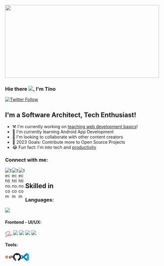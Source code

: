 [<img src="https://github.com/tech-tinoe/tech-tinoe/blob/main/images/header.png" height="240px" width="100%" style="max-width:100%"/>][banner]

### Hie there [<img src="https://raw.githubusercontent.com/MartinHeinz/MartinHeinz/master/wave.gif" width="30px" style="max-width:100%;">][wavegif],  I'm Tino

[![Twitter Follow](https://img.shields.io/twitter/follow/MazorodzeHQ?color=%231DA1F2&logo=twitter&style=for-the-badge)](https://twitter.com/intent/follow?original_referer=https%3A%2F%2Fgithub.com%2Ftinomazorodze&screen_name=MazorodzeHQ)

## I'm a Software Architect, Tech Enthusiast!
- ⚒ I'm currently working on [teaching web development basics][twitter]!
- 📱 I'm currently learning Android App Development
- 👯 I'm looking to collaborate with other content creators
- 🥅 2023 Goals: Contribute more to Open Source Projects
- 😂 Fun fact: I'm into tech and [productivity](https://ticktick.com/r?c=7l1my15l)

### Connect with me:
[<img align="left" alt="techtino.com" width="22px" src="https://cdn.jsdelivr.net/npm/simple-icons@v3/icons/whatsapp.svg"/>][whatsapp]
[<img align="left" alt="techtino.com" width="22px" src="https://cdn.jsdelivr.net/npm/simple-icons@v3/icons/instagram.svg"/>][instagram]
[<img align="left" alt="techtino.com" width="22px" src="https://cdn.jsdelivr.net/npm/simple-icons@v3/icons/twitter.svg"/>][twitter]


<br />

## Skilled in

### Languages:

<!-- Java Icon -->
<!-- TypeScript Icon -->
<!-- JavaScript Icon -->
[<img src="https://camo.githubusercontent.com/a169e0f8fa75693d0d1fc661ca62a7451557978adb133b44ca9c5782adc274d6/68747470733a2f2f626c6f672e63616e616469616e776562686f7374696e672e636f6d2f77702d636f6e74656e742f75706c6f6164732f323031382f30342f6a6176617363726970742d6c6f676f2e706e67" height="30" data-canonical-src="https://blog.canadianwebhosting.com/wp-content/uploads/2018/04/javascript-logo.png" style="max-width:100%;">][javascript-icon]

#### Frontend - UI/UX:

[<img src="https://camo.githubusercontent.com/7c754c3e877a8300addc17989d79f3627018ee5c50315f03d4249f1a5f77d710/68747470733a2f2f6432656970397366336f6f3663322e636c6f756466726f6e742e6e65742f746167732f696d616765732f3030302f3030302f3138342f6c616e6473636170652f68746d6c352e706e67" height="30" data-canonical-src="https://d2eip9sf3oo6c2.cloudfront.net/tags/images/000/000/184/landscape/html5.png" style="max-width:100%;">][html-icon]
[<img src="https://camo.githubusercontent.com/b7301479de4f4b558acdbc4dc6fde42ce02014f6b528c5ef2f8c79ec04a36d93/68747470733a2f2f746563686e6f6c6f67796f75746669747465722e636f6d2f77702d636f6e74656e742f75706c6f6164732f323032302f30372f6373732d3131382d3536393431302e706e67" height="30" data-canonical-src="https://technologyoutfitter.com/wp-content/uploads/2020/07/css-118-569410.png" style="max-width:100%;">][css-icon]
[<img src="https://camo.githubusercontent.com/93d1a921726b3482f425a01005a9d9bd326c3da1e0f1ead8cce623c609d704bd/68747470733a2f2f75706c6f61642e77696b696d656469612e6f72672f77696b6970656469612f636f6d6d6f6e732f7468756d622f612f61372f52656163742d69636f6e2e7376672f3132303070782d52656163742d69636f6e2e7376672e706e67" height="30" data-canonical-src="https://upload.wikimedia.org/wikipedia/commons/thumb/a/a7/React-icon.svg/1200px-React-icon.svg.png" style="max-width:100%;">][nextjs-icon]
[<img src="https://camo.githubusercontent.com/f6cc9a46657d4bdfd190b1b775e7517307438dae62d9b8f6b0bfd6faff50595d/68747470733a2f2f696d672e69636f6e73382e636f6d2f636f6c6f722f3435322f626f6f7473747261702e706e67" height="30" data-canonical-src="https://img.icons8.com/color/452/bootstrap.png" style="max-width:100%;">][bootstrap-icon]
[<img align="left" alt="Sass" width="26px" src="https://raw.githubusercontent.com/github/explore/80688e429a7d4ef2fca1e82350fe8e3517d3494d/topics/sass/sass.png" />][sass-icon]

#### Tools:

[<img align="left" alt="Git" width="26px" src="https://raw.githubusercontent.com/github/explore/80688e429a7d4ef2fca1e82350fe8e3517d3494d/topics/git/git.png" />][git-icon]
[<img align="left" alt="GitHub" width="26px" src="https://raw.githubusercontent.com/github/explore/78df643247d429f6cc873026c0622819ad797942/topics/github/github.png" />][github-icon]
[<img align="left" alt="Visual Studio Code" width="26px" src="https://raw.githubusercontent.com/github/explore/80688e429a7d4ef2fca1e82350fe8e3517d3494d/topics/visual-studio-code/visual-studio-code.png" />][vscode-icon]
<!-- AdobeXD Icon -->

[website]: https://tinomazorodze
[twitter]: https://twitter.com/MazorodzeHQ
[instagram]: https://instagram.com/mazorodze.hq
[whatsapp]: https://wa.me/+263780105064
[banner]: https://github.com/tinomazorodze/tinomazorodze/blob/main/images/header.png
[wavegif]: https://raw.githubusercontent.com/MartinHeinz/MartinHeinz/master/wave.gif

<!-- Icons -->

[vscode-icon]: https://raw.githubusercontent.com/github/explore/80688e429a7d4ef2fca1e82350fe8e3517d3494d/topics/visual-studio-code/visual-studio-code.png
[github-icon]: https://raw.githubusercontent.com/github/explore/78df643247d429f6cc873026c0622819ad797942/topics/github/github.png
[git-icon]: https://raw.githubusercontent.com/github/explore/80688e429a7d4ef2fca1e82350fe8e3517d3494d/topics/git/git.png
[sass-icon]: https://raw.githubusercontent.com/github/explore/80688e429a7d4ef2fca1e82350fe8e3517d3494d/topics/sass/sass.png
[javascript-icon]: https://camo.githubusercontent.com/a169e0f8fa75693d0d1fc661ca62a7451557978adb133b44ca9c5782adc274d6/68747470733a2f2f626c6f672e63616e616469616e776562686f7374696e672e636f6d2f77702d636f6e74656e742f75706c6f6164732f323031382f30342f6a6176617363726970742d6c6f676f2e706e67
[html-icon]: https://camo.githubusercontent.com/7c754c3e877a8300addc17989d79f3627018ee5c50315f03d4249f1a5f77d710/68747470733a2f2f6432656970397366336f6f3663322e636c6f756466726f6e742e6e65742f746167732f696d616765732f3030302f3030302f3138342f6c616e6473636170652f68746d6c352e706e67
[css-icon]: https://camo.githubusercontent.com/b7301479de4f4b558acdbc4dc6fde42ce02014f6b528c5ef2f8c79ec04a36d93/68747470733a2f2f746563686e6f6c6f67796f75746669747465722e636f6d2f77702d636f6e74656e742f75706c6f6164732f323032302f30372f6373732d3131382d3536393431302e706e67
[nextjs-icon]: https://camo.githubusercontent.com/93d1a921726b3482f425a01005a9d9bd326c3da1e0f1ead8cce623c609d704bd/68747470733a2f2f75706c6f61642e77696b696d656469612e6f72672f77696b6970656469612f636f6d6d6f6e732f7468756d622f612f61372f52656163742d69636f6e2e7376672f3132303070782d52656163742d69636f6e2e7376672e706e67
[bootstrap-icon]: https://camo.githubusercontent.com/f6cc9a46657d4bdfd190b1b775e7517307438dae62d9b8f6b0bfd6faff50595d/68747470733a2f2f696d672e69636f6e73382e636f6d2f636f6c6f722f3435322f626f6f7473747261702e706e67
